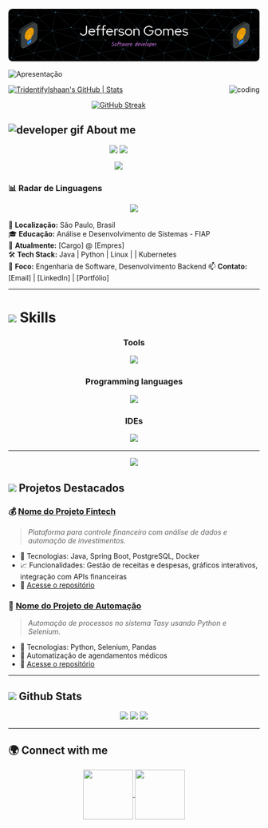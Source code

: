 
![Header](./images/Banner.png)

![Apresentação](https://readme-typing-svg.demolab.com/?lines=Olá!;Seja+bem+vindo+ao+meu+GitHub.;&center=true&vCenter=true&size=45&width=1000&color=#36BCF7FF&font=Honk&size)


[![TridentifyIshaan's GitHub | Stats](https://stats.quine.sh/TridentifyIshaan/github?theme=dark)](https://quine.sh?utm_source=widgets&utm_campaign=TridentifyIshaan)
<img align="right" alt="coding" height="200" src="https://i.pinimg.com/originals/81/17/8b/81178b47a8598f0c81c4799f2cdd4057.gif">

<!-- Substitua pelo link de uma imagem de banner personalizada -->


<p align="center">
  <a href="https://git.io/streak-stats">
    <img src="https://streak-stats.demolab.com/?center=True&user=Jeffergs&theme=dark" alt="GitHub Streak">
  </a>
</p>



<h2> <img src="https://github.com/HalemoGPA/HalemoGPA/blob/main/images/Developer.gif" alt="developer gif"  height="28px"> About me </h2>


<p align="center">
  <img src="https://github-readme-stats.vercel.app/api?username=Jeffergs&show_icons=true&theme=tokyonight&hide_border=true" width="49%" />
  <img src="https://github-readme-stats.vercel.app/api/top-langs/?username=Jeffergs&layout=compact&theme=tokyonight&hide_border=true" width="49%" />
</p>

<p align="center">
  <img src="https://raw.githubusercontent.com/lowlighter/metrics@latest/metrics.plugin.languages.radar.svg" width="80%" />
</p>

### 📊 Radar de Linguagens

<p align="center">
  <img src="https://raw.githubusercontent.com/Jeffergs/Jeffergs/main/metrics.plugin.languages.radar.svg" width="80%" />
</p>


📍 **Localização:** São Paulo, Brasil  
🎓 **Educação:** Análise e Desenvolvimento de Sistemas - FIAP <br>
💼 **Atualmente:** [Cargo] @ [Empres]  
🛠️ **Tech Stack:** Java | Python | Linux |  | Kubernetes  
🎯 **Foco:** Engenharia de Software, Desenvolvimento Backend 
📫 **Contato:** [Email] | [LinkedIn] | [Portfólio]


---

<h1> <img src = "https://media2.giphy.com/media/QssGEmpkyEOhBCb7e1/giphy.gif?cid=ecf05e47a0n3gi1bfqntqmob8g9aid1oyj2wr3ds3mg700bl&rid=giphy.gif" width = 28px> Skills </h1>

<h3 align="center"> Tools </h3> 

<div align="center">
  <img src="https://skillicons.dev/icons?i=git,figma,linux" width="300" />
</div>

<h3 align="center"> Programming languages </h3> 
<div align="center">
  <img src="https://skillicons.dev/icons?i=java,python" width="200" />
</div>

<!--[![My Skills](https://skillicons.dev/icons?i=js,html,css,wasm)](https://skillicons.dev)  -->

<h3 align="center"> IDEs </h3> 
<div align="center">
  <img src="https://skillicons.dev/icons?i=eclipse,pycharm,vscode" width="300" />
</div>

---

<p align="center">
<img src="https://media.giphy.com/media/WUlplcMpOCEmTGBtBW/giphy.gif" width="100">

<!--<p align="center">
<img src="https://i.ibb.co/QPmHs8r/projects.gif"> -->
<h2> <img src="https://media.giphy.com/media/WUlplcMpOCEmTGBtBW/giphy.gif" width="28"> Projetos Destacados </h2>

### 💰 **[Nome do Projeto Fintech](https://github.com/seu-usuario/nome-do-projeto)**
> *Plataforma para controle financeiro com análise de dados e automação de investimentos.*
- 🔹 Tecnologias: Java, Spring Boot, PostgreSQL, Docker
- 📈 Funcionalidades: Gestão de receitas e despesas, gráficos interativos, integração com APIs financeiras
- 🚀 [Acesse o repositório](https://github.com/seu-usuario/nome-do-projeto)

### 🤖 **[Nome do Projeto de Automação](https://github.com/seu-usuario/nome-do-projeto-automacao)**
> *Automação de processos no sistema Tasy usando Python e Selenium.*
- 🔹 Tecnologias: Python, Selenium, Pandas
- 🤖 Automatização de agendamentos médicos
- 🚀 [Acesse o repositório](https://github.com/seu-usuario/nome-do-projeto-automacao)

---

<h2> <img src = "https://i.pinimg.com/originals/65/c4/f4/65c4f452571be1261e9c623f7da488ac.gif" width = 28px> Github Stats  </h2>

<div align="center">
  <img src="https://github-readme-stats.vercel.app/api?username=Jeffergs&show_icons=true&theme=radical" width="400" />
  <img src="https://github-readme-streak-stats.herokuapp.com/?username=Jeffergs&theme=radical" width="400" />
  <img src=https://github-readme-streak-stats.herokuapp.com/?username=Jeffergs&theme=radical)>
</div>

---

## 🌍 Connect with me

<div align="center">

<a href="mailto:jeffersongs1195@gmail.com">
<img align="center"  height="100" width="100" src="https://github.com/user-attachments/assets/3fdfe405-61cf-47df-8445-40d2207778d3">
</a>

<a  href="https://www.linkedin.com/in/jefferson-g-silva?utm_source=share&utm_campaign=share_via&utm_content=profile&utm_medium=android_app" target=_blank>
<img align="center"  height="100" width="100" src="https://github.com/user-attachments/assets/1b7744ff-9c78-43d9-b5d3-006e61132670">
</a>

</div> <br>
